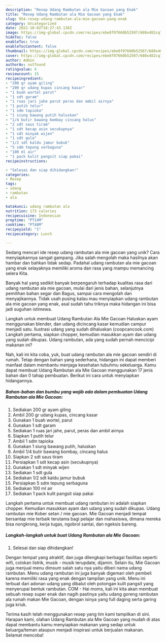 ```yaml
---
description: "Resep Udang Rambutan ala Mie Gacoan yang Enak"
title: "Resep Udang Rambutan ala Mie Gacoan yang Enak"
slug: 954-resep-udang-rambutan-ala-mie-gacoan-yang-enak
category: Uncategorized
date: 2022-10-02T18:27:43.136Z
image: https://img-global.cpcdn.com/recipes/ebe8f07660b52507/680x482cq70/udang-rambutan-ala-mie-gacoan-foto-resep-utama.jpg
hideToc: false
enableToc: true
enableTocContent: false
thumbnail: https://img-global.cpcdn.com/recipes/ebe8f07660b52507/680x482cq70/udang-rambutan-ala-mie-gacoan-foto-resep-utama.jpg
cover: https://img-global.cpcdn.com/recipes/ebe8f07660b52507/680x482cq70/udang-rambutan-ala-mie-gacoan-foto-resep-utama.jpg
author: Admin
authorAv: notfound
ratingvalue: 4
reviewcount: 15
recipeingredient:
- "200 gr ayam giling"
- "200 gr udang kupas cincang kasar"
- "1 buah wortel parut"
- "1 sdt garam"
- "1 ruas jari jahe parut peras dan ambil airnya"
- "1 putih telur"
- "1 sdm tapioka"
- "1 siung bawang putih haluskan"
- "1/4 butir bawang bombay cincang halus"
- "2 sdt saus tiram"
- "1 sdt kecap asin secukupnya"
- "1 sdt minyak wijen"
- "1 sdt gula"
- "1/2 sdt kaldu jamur bubuk"
- "5 sdm tepung serbaguna"
- "100 ml air"
- "1 pack kulit pangsit siap pakai"
recipeinstructions:

- "Selesai dan siap dihidangkan!"
categories:
- Resep
tags:
- udang
- rambutan
- ala

katakunci: udang rambutan ala 
nutrition: 173 calories
recipecuisine: Indonesian
preptime: "PT14M"
cooktime: "PT48M"
recipeyield: "1"
recipecategory: Lunch

---
```





Sedang mencari ide resep udang rambutan ala mie gacoan yang unik? Cara menyiapkannya sangat gampang. Jika salah mengolah maka hasilnya akan hambar dan bahkan tidak sedap. Padahal udang rambutan ala mie gacoan yang enak selayaknya memiliki aroma dan rasa yang mampu memancing selera Kita.





Banyak hal yang sedikit banyak berpengaruh terhadap kualitas rasa dari udang rambutan ala mie gacoan, mulai dari jenis bahan, selanjutnya pemilihan bahan segar dan Bagus, sampai cara mengolah dan menyajikannya. Tidak usah pusing kalau mau menyiapkan udang rambutan ala mie gacoan yang enak,      asal sudah tahu triknya maka hidangan ini bisa jadi suguhan istimewa.














Langkah untuk membuat Udang Rambutan Ala Mie Gacoan Haluskan ayam menggunakan blender, dan udang dicincang kasar kemudian campur menjadi satu. Ilustrasi udang yang sudah dihaluskan (coopcancook.com) Langkah pertama, siapkan chopper, kemudian masukkan ayam dan udang yang sudah dikupas. Udang rambutan, ada yang sudah pernah mencicipi makanan ini?






Nah, kali ini kita coba, yuk, buat udang rambutan ala mie gacoan sendiri di rumah. Tetap dengan bahan yang sederhana, hidangan ini dapat memberi manfaat dalam membantu menjaga kesehatan tubuhmu sekeluarga. Kamu dapat membuat Udang Rambutan ala Mie Gacoan menggunakan 17 jenis bahan dan 0 tahap pembuatan. Berikut ini cara untuk menyiapkan hidangannya.

<!--inarticleads1-->

##### Bahan-bahan dan bumbu yang wajib ada dalam pembuatan Udang Rambutan ala Mie Gacoan:

1. Sediakan 200 gr ayam giling
1. Ambil 200 gr udang kupas, cincang kasar
1. Gunakan 1 buah wortel, parut
1. Gunakan 1 sdt garam
1. Sediakan 1 ruas jari jahe, parut, peras dan ambil airnya
1. Siapkan 1 putih telur
1. Ambil 1 sdm tapioka
1. Gunakan 1 siung bawang putih, haluskan
1. Ambil 1/4 butir bawang bombay, cincang halus
1. Siapkan 2 sdt saus tiram
1. Persiapkan 1 sdt kecap asin (secukupnya)
1. Gunakan 1 sdt minyak wijen
1. Sediakan 1 sdt gula
1. Sediakan 1/2 sdt kaldu jamur bubuk
1. Persiapkan 5 sdm tepung serbaguna
1. Sediakan 100 ml air
1. Sediakan 1 pack kulit pangsit siap pakai


Langkah pertama untuk membuat udang rambutan ini adalah siapkan chopper. Kemudian masukkan ayam dan udang yang sudah dikupas. Udang rambutan mie Kober setan / mie gacoan. Mie Gacoan menjadi tempat bersantap mie terbaik terutama bagi pelajar dan mahasiswa, dimana mereka bisa nongkrong, kerja tugas, ngobrol santai, dan ngeksis bareng. 

<!--inarticleads2-->

##### Langkah-langkah untuk buat Udang Rambutan ala Mie Gacoan:


1. Selesai dan siap dihidangkan!

Dengan tempat yang atraktif, dan juga dilengkapi berbagai fasilitas seperti: wifi, colokan listrik, musik - musik terupdate, dijamin. Selain itu, Mie Gacoan juga menjual menu dimsum salah satu nya yaitu diberi nama udang rambutan. Menu udang rambutan ini juga banyak digemari oleh pembeli karena memiliki rasa yang enak dengan tampilan yang unik. Menu ini terbuat dari adonan udang yang dibalut oleh potongan kulit pangsit yang menyerupai bentuk rambutan. COM - Hai moms, kali ini kita akan membuat sebuah resep super enak dan nagih pastinya yaitu udang goreng rambutan ala rumah makan Mie Gacoan, dengan isinya yang full daging serta garing juga kriuk. 

Terima kasih telah menggunakan resep yang tim kami tampilkan di sini. Harapan kami, olahan Udang Rambutan ala Mie Gacoan yang mudah di atas dapat membantu kamu menyiapkan makanan yang sedap untuk keluarga/teman ataupun menjadi inspirasi untuk berjualan makanan. Selamat mencoba!
